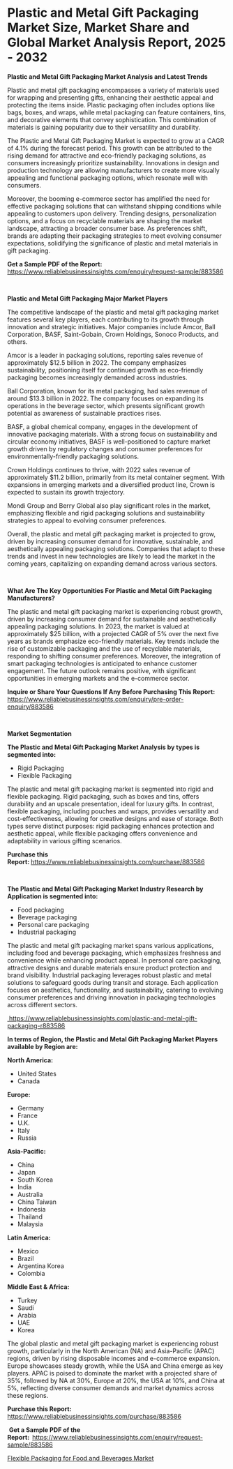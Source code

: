 <p><h1>Plastic and Metal Gift Packaging Market Size, Market Share and Global Market Analysis Report, 2025 - 2032</h1></p><p><strong>Plastic and Metal Gift Packaging Market Analysis and Latest Trends</strong></p>
<p><p>Plastic and metal gift packaging encompasses a variety of materials used for wrapping and presenting gifts, enhancing their aesthetic appeal and protecting the items inside. Plastic packaging often includes options like bags, boxes, and wraps, while metal packaging can feature containers, tins, and decorative elements that convey sophistication. This combination of materials is gaining popularity due to their versatility and durability.</p><p>The Plastic and Metal Gift Packaging Market is expected to grow at a CAGR of 4.1% during the forecast period. This growth can be attributed to the rising demand for attractive and eco-friendly packaging solutions, as consumers increasingly prioritize sustainability. Innovations in design and production technology are allowing manufacturers to create more visually appealing and functional packaging options, which resonate well with consumers.</p><p>Moreover, the booming e-commerce sector has amplified the need for effective packaging solutions that can withstand shipping conditions while appealing to customers upon delivery. Trending designs, personalization options, and a focus on recyclable materials are shaping the market landscape, attracting a broader consumer base. As preferences shift, brands are adapting their packaging strategies to meet evolving consumer expectations, solidifying the significance of plastic and metal materials in gift packaging.</p></p>
<p><strong>Get a Sample PDF of the Report:&nbsp;</strong> <a href="https://www.reliablebusinessinsights.com/enquiry/request-sample/883586?utm_campaign=2629&utm_medium=2&utm_source=Github&utm_content=ia&utm_term=08032025&utm_id=plastic-and-metal-gift-packaging">https://www.reliablebusinessinsights.com/enquiry/request-sample/883586</a></p>
<p>&nbsp;</p>
<p><strong>Plastic and Metal Gift Packaging Major Market Players</strong></p>
<p><p>The competitive landscape of the plastic and metal gift packaging market features several key players, each contributing to its growth through innovation and strategic initiatives. Major companies include Amcor, Ball Corporation, BASF, Saint-Gobain, Crown Holdings, Sonoco Products, and others. </p><p>Amcor is a leader in packaging solutions, reporting sales revenue of approximately $12.5 billion in 2022. The company emphasizes sustainability, positioning itself for continued growth as eco-friendly packaging becomes increasingly demanded across industries. </p><p>Ball Corporation, known for its metal packaging, had sales revenue of around $13.3 billion in 2022. The company focuses on expanding its operations in the beverage sector, which presents significant growth potential as awareness of sustainable practices rises.</p><p>BASF, a global chemical company, engages in the development of innovative packaging materials. With a strong focus on sustainability and circular economy initiatives, BASF is well-positioned to capture market growth driven by regulatory changes and consumer preferences for environmentally-friendly packaging solutions.</p><p>Crown Holdings continues to thrive, with 2022 sales revenue of approximately $11.2 billion, primarily from its metal container segment. With expansions in emerging markets and a diversified product line, Crown is expected to sustain its growth trajectory.</p><p>Mondi Group and Berry Global also play significant roles in the market, emphasizing flexible and rigid packaging solutions and sustainability strategies to appeal to evolving consumer preferences.</p><p>Overall, the plastic and metal gift packaging market is projected to grow, driven by increasing consumer demand for innovative, sustainable, and aesthetically appealing packaging solutions. Companies that adapt to these trends and invest in new technologies are likely to lead the market in the coming years, capitalizing on expanding demand across various sectors.</p></p>
<p>&nbsp;</p>
<p><strong>What Are The Key Opportunities For Plastic and Metal Gift Packaging Manufacturers?</strong></p>
<p><p>The plastic and metal gift packaging market is experiencing robust growth, driven by increasing consumer demand for sustainable and aesthetically appealing packaging solutions. In 2023, the market is valued at approximately $25 billion, with a projected CAGR of 5% over the next five years as brands emphasize eco-friendly materials. Key trends include the rise of customizable packaging and the use of recyclable materials, responding to shifting consumer preferences. Moreover, the integration of smart packaging technologies is anticipated to enhance customer engagement. The future outlook remains positive, with significant opportunities in emerging markets and the e-commerce sector.</p></p>
<p><strong>Inquire or Share Your Questions If Any Before Purchasing This Report:</strong> <a href="https://www.reliablebusinessinsights.com/enquiry/pre-order-enquiry/883586?utm_campaign=2629&utm_medium=2&utm_source=Github&utm_content=ia&utm_term=08032025&utm_id=plastic-and-metal-gift-packaging">https://www.reliablebusinessinsights.com/enquiry/pre-order-enquiry/883586</a></p>
<p>&nbsp;</p>
<p><strong>Market Segmentation</strong></p>
<p><strong>The Plastic and Metal Gift Packaging Market Analysis by types is segmented into:</strong></p>
<p><ul><li>Rigid Packaging</li><li>Flexible Packaging</li></ul></p>
<p><p>The plastic and metal gift packaging market is segmented into rigid and flexible packaging. Rigid packaging, such as boxes and tins, offers durability and an upscale presentation, ideal for luxury gifts. In contrast, flexible packaging, including pouches and wraps, provides versatility and cost-effectiveness, allowing for creative designs and ease of storage. Both types serve distinct purposes: rigid packaging enhances protection and aesthetic appeal, while flexible packaging offers convenience and adaptability in various gifting scenarios.</p></p>
<p><strong>Purchase this Report:&nbsp;</strong><a href="https://www.reliablebusinessinsights.com/purchase/883586?utm_campaign=2629&utm_medium=2&utm_source=Github&utm_content=ia&utm_term=08032025&utm_id=plastic-and-metal-gift-packaging">https://www.reliablebusinessinsights.com/purchase/883586</a></p>
<p>&nbsp;</p>
<p><strong>The Plastic and Metal Gift Packaging Market Industry Research by Application is segmented into:</strong></p>
<p><ul><li>Food packaging</li><li>Beverage packaging</li><li>Personal care packaging</li><li>Industrial packaging</li></ul></p>
<p><p>The plastic and metal gift packaging market spans various applications, including food and beverage packaging, which emphasizes freshness and convenience while enhancing product appeal. In personal care packaging, attractive designs and durable materials ensure product protection and brand visibility. Industrial packaging leverages robust plastic and metal solutions to safeguard goods during transit and storage. Each application focuses on aesthetics, functionality, and sustainability, catering to evolving consumer preferences and driving innovation in packaging technologies across different sectors.</p></p>
<p><a href="https://www.reliablebusinessinsights.com/plastic-and-metal-gift-packaging-r883586?utm_campaign=2629&utm_medium=2&utm_source=Github&utm_content=ia&utm_term=08032025&utm_id=plastic-and-metal-gift-packaging">&nbsp;https://www.reliablebusinessinsights.com/plastic-and-metal-gift-packaging-r883586</a></p>
<p><strong>In terms of Region, the Plastic and Metal Gift Packaging Market Players available by Region are:</strong></p>
<p>
    <p> <strong> North America: </strong>
        <ul>
            <li>United States</li>
            <li>Canada</li>
        </ul>
        </p> 
    <p> <strong> Europe: </strong>
        <ul>
            <li>Germany</li>
            <li>France</li>
            <li>U.K.</li>
            <li>Italy</li>
            <li>Russia</li>
        </ul>
        </p> 
    <p> <strong> Asia-Pacific: </strong>
        <ul>
            <li>China</li>
            <li>Japan</li>
            <li>South Korea</li>
            <li>India</li>
            <li>Australia</li>
            <li>China Taiwan</li>
            <li>Indonesia</li>
            <li>Thailand</li>
            <li>Malaysia</li>
        </ul>
        </p> 
    <p> <strong> Latin America: </strong>
        <ul>
            <li>Mexico</li>
            <li>Brazil</li>
            <li>Argentina Korea</li>
            <li>Colombia</li>
        </ul>
        </p> 
    <p> <strong> Middle East & Africa: </strong>
        <ul>
            <li>Turkey</li>
            <li>Saudi</li>
            <li>Arabia</li>
            <li>UAE</li>
            <li>Korea</li>
        </ul>
    </p>
    </p>
<p><p>The global plastic and metal gift packaging market is experiencing robust growth, particularly in the North American (NA) and Asia-Pacific (APAC) regions, driven by rising disposable incomes and e-commerce expansion. Europe showcases steady growth, while the USA and China emerge as key players. APAC is poised to dominate the market with a projected share of 35%, followed by NA at 30%, Europe at 20%, the USA at 10%, and China at 5%, reflecting diverse consumer demands and market dynamics across these regions.</p></p>
<p><strong>Purchase this Report: </strong><a href="https://www.reliablebusinessinsights.com/purchase/883586?utm_campaign=2629&utm_medium=2&utm_source=Github&utm_content=ia&utm_term=08032025&utm_id=plastic-and-metal-gift-packaging">https://www.reliablebusinessinsights.com/purchase/883586</a></p>
<p>&nbsp;<strong>Get a Sample PDF of the Report:&nbsp;&nbsp;</strong><a href="https://www.reliablebusinessinsights.com/enquiry/request-sample/883586?utm_campaign=2629&utm_medium=2&utm_source=Github&utm_content=ia&utm_term=08032025&utm_id=plastic-and-metal-gift-packaging">https://www.reliablebusinessinsights.com/enquiry/request-sample/883586</a></p>
<p><strong></strong></p>
<p><p><a href="https://github.com/ulyssacrayne00231/Market-Research-Report-List-1/blob/main/flexible-packaging-for-food-and-beverages-market.md?utm_campaign=2629&utm_medium=2&utm_source=Github&utm_content=ia&utm_term=08032025&utm_id=plastic-and-metal-gift-packaging">Flexible Packaging for Food and Beverages Market</a></p></p>